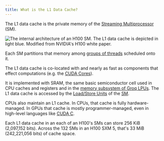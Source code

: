 ```yaml
---
title: What is the L1 Data Cache?
---
```


The L1 data cache is the private memory of the
[Streaming Multiprocessor](/device-hardware/streaming-multiprocessor)
(SM).

![The internal architecture of an H100 SM. The L1 data cache is depicted in light blue. Modified from NVIDIA's [H100 white paper](https://resources.nvidia.com/en-us-tensor-core).](https://modal-cdn.com/gpu-glossary/terminal-gh100-sm.svg)

Each SM partitions that memory among
[groups of threads](/device-software/thread-block) scheduled onto
it.

The L1 data cache is co-located with and nearly as fast as components that
effect computations (e.g. the
[CUDA Cores](/device-hardware/cuda-core)).

It is implemented with SRAM, the same basic semiconductor cell used in CPU
caches and registers and in the
[memory subsystem of Groq LPUs](https://groq.com/wp-content/uploads/2023/05/GroqISCAPaper2022_ASoftwareDefinedTensorStreamingMultiprocessorForLargeScaleMachineLearning-1.pdf).
The L1 data cache is accessed by the
[Load/Store Units](/device-hardware/load-store-unit) of the
[SM](/device-hardware/streaming-multiprocessor).

CPUs also maintain an L1 cache. In CPUs, that cache is fully hardware-managed.
In GPUs that cache is mostly programmer-managed, even in high-level languages
like [CUDA C](/host-software/cuda-c).

Each L1 data cache in an each of an H100's SMs can store 256 KiB (2,097,152
bits). Across the 132 SMs in an H100 SXM 5, that's 33 MiB (242,221,056 bits) of
cache space.
